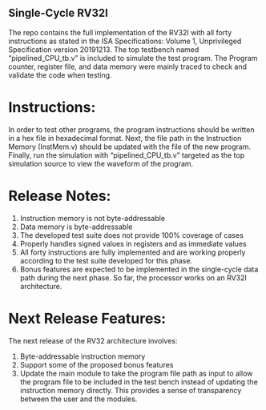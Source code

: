 ## Single-Cycle RV32I
The repo contains the full implementation of the RV32I with all forty instructions as stated in the ISA Specifications: Volume 1, Unprivileged Specification version 20191213. The top testbench 
named “pipelined_CPU_tb.v” is included to simulate the test program. The Program counter, register file, and data memory were mainly traced to check and validate the code when testing.

# **Instructions:**
In order to test other programs, the program instructions should be written in a hex file in hexadecimal format. Next, the file path in the Instruction Memory (InstMem.v) should be updated with the file of the new program. Finally, run the simulation with “pipelined_CPU_tb.v” targeted as the top simulation source to view the waveform of the program.

# **Release Notes:**
1. Instruction memory is not byte-addressable
2. Data memory is byte-addressable
3. The developed test suite does not provide 100% coverage of cases
4. Properly handles signed values in registers and as immediate values
5. All forty instructions are fully implemented and are working properly according to the test suite developed for this phase.
6. Bonus features are expected to be implemented in the single-cycle data path during the next phase. So far, the processor works on an RV32I architecture.

# **Next Release Features:**
The next release of the RV32 architecture involves:
1. Byte-addressable instruction memory
2. Support some of the proposed bonus features
3. Update the main module to take the program file path as input to allow the program file to be included in the test bench instead of updating the instruction memory directly. This provides a sense of transparency between the user and the modules.
